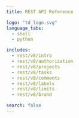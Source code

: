 ```yaml
---
title: REST API Reference

logo: "td_logo.svg"
language_tabs:
  - shell
  - python

includes:
  - rest/v8/intro
  - rest/v8/authorization
  - rest/v8/projects
  - rest/v8/tasks
  - rest/v8/comments
  - rest/v8/labels
  - rest/v8/limits
  - rest/v8/brand

search: false
---
```


<!--

The MIT License (MIT)

Copyright (c) 2014-2017 Doist

Permission is hereby granted, free of charge, to any person obtaining a copy
of this software and associated documentation files (the "Software"), to deal
in the Software without restriction, including without limitation the rights
to use, copy, modify, merge, publish, distribute, sublicense, and/or sell
copies of the Software, and to permit persons to whom the Software is
furnished to do so, subject to the following conditions:

The above copyright notice and this permission notice shall be included in all
copies or substantial portions of the Software.

THE SOFTWARE IS PROVIDED "AS IS", WITHOUT WARRANTY OF ANY KIND, EXPRESS OR
IMPLIED, INCLUDING BUT NOT LIMITED TO THE WARRANTIES OF MERCHANTABILITY,
FITNESS FOR A PARTICULAR PURPOSE AND NONINFRINGEMENT. IN NO EVENT SHALL THE
AUTHORS OR COPYRIGHT HOLDERS BE LIABLE FOR ANY CLAIM, DAMAGES OR OTHER
LIABILITY, WHETHER IN AN ACTION OF CONTRACT, TORT OR OTHERWISE, ARISING FROM,
OUT OF OR IN CONNECTION WITH THE SOFTWARE OR THE USE OR OTHER DEALINGS IN THE
SOFTWARE.

-->
